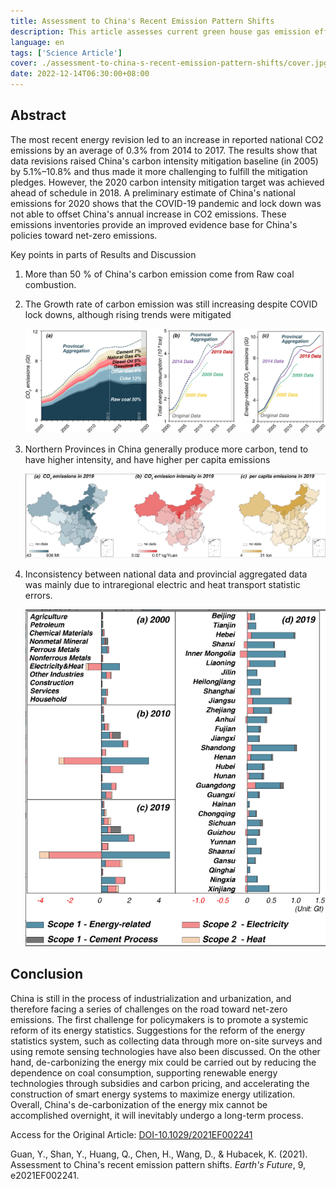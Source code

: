 ```yaml
---
title: Assessment to China's Recent Emission Pattern Shifts
description: This article assesses current green house gas emission effect considering recent developments such as the COVID-19 epidemic
language: en
tags: ['Science Article']
cover: ./assessment-to-china-s-recent-emission-pattern-shifts/cover.jpg
date: 2022-12-14T06:30:00+08:00
---
```

## Abstract

The most recent energy revision led to an increase in reported national CO2 emissions by an average of 0.3% from 2014 to 2017. The results show that data revisions raised China's carbon intensity mitigation baseline (in 2005) by 5.1%–10.8% and thus made it more challenging to fulfill the mitigation pledges. However, the 2020 carbon intensity mitigation target was achieved ahead of schedule in 2018. A preliminary estimate of China's national emissions for 2020 shows that the COVID-19 pandemic and lock down was not able to offset China's annual increase in CO2 emissions. These emissions inventories provide an improved evidence base for China's policies toward net-zero emissions.

Key points in parts of Results and Discussion

1. More than 50 % of China's carbon emission come from Raw coal combustion.
2. The Growth rate of carbon emission was still increasing despite COVID lock downs, although rising trends were mitigated

    ![EmissionData](./assessment-to-china-s-recent-emission-pattern-shifts/emission-data.jpg)

3. Northern Provinces in China generally produce more carbon, tend to have higher intensity, and have higher per capita emissions

    ![Figure2](./assessment-to-china-s-recent-emission-pattern-shifts/figure2.png)

4. Inconsistency between national data and provincial aggregated data was mainly due to intraregional electric and heat transport statistic errors.

    ![Figure3](./assessment-to-china-s-recent-emission-pattern-shifts/figure3.png)

## Conclusion

China is still in the process of industrialization and urbanization, and therefore facing a series of challenges on the road toward net-zero emissions. The first challenge for policymakers is to promote a systemic reform of its energy statistics. Suggestions for the reform of the energy statistics system, such as collecting data through more on-site surveys and using remote sensing technologies have also been discussed. On the other hand, de-carbonizing the energy mix could be carried out by reducing the dependence on coal consumption, supporting renewable energy technologies through subsidies and carbon pricing, and accelerating the construction of smart energy systems to maximize energy utilization. Overall, China's de-carbonization of the energy mix cannot be accomplished overnight, it will inevitably undergo a long-term process.

Access for the Original Article: [DOI-10.1029/2021EF002241](https://doi.org/10.1029/2021EF002241)

Guan, Y., Shan, Y., Huang, Q., Chen, H., Wang, D., & Hubacek, K. (2021). Assessment to China's recent emission pattern shifts. *Earth's Future*, 9, e2021EF002241.
